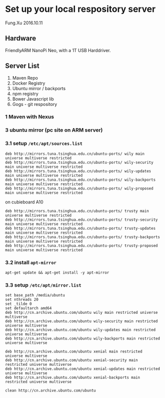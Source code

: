 Set up your local respository server
===
Fung.Xu 2016.10.11


## Hardware

FriendlyARM NanoPi Neo, with a 1T USB Harddriver.

## Server List

1. Maven Repo
2. Docker Registry
3. Ubuntu mirror / backports
4. npm registry
5. Bower Javascript lib
6. Gogs - git respository

### 1 Maven with Nexus



### 3 ubuntu mirror (pc site on ARM server) 

### 3.1 setup `/etc/apt/sources.list`

```
deb http://mirrors.tuna.tsinghua.edu.cn/ubuntu-ports/ wily main universe multiverse restricted
deb http://mirrors.tuna.tsinghua.edu.cn/ubuntu-ports/ wily-security main universe multiverse restricted
deb http://mirrors.tuna.tsinghua.edu.cn/ubuntu-ports/ wily-updates main universe multiverse restricted
deb http://mirrors.tuna.tsinghua.edu.cn/ubuntu-ports/ wily-backports main universe multiverse restricted
deb http://mirrors.tuna.tsinghua.edu.cn/ubuntu-ports/ wily-proposed main universe multiverse restricted
```

on cubieboard A10

```
deb http://mirrors.tuna.tsinghua.edu.cn/ubuntu-ports/ trusty main universe multiverse restricted
deb http://mirrors.tuna.tsinghua.edu.cn/ubuntu-ports/ trusty-security main universe multiverse restricted
deb http://mirrors.tuna.tsinghua.edu.cn/ubuntu-ports/ trusty-updates main universe multiverse restricted
deb http://mirrors.tuna.tsinghua.edu.cn/ubuntu-ports/ trusty-backports main universe multiverse restricted
deb http://mirrors.tuna.tsinghua.edu.cn/ubuntu-ports/ trusty-proposed main universe multiverse restricted

```

### 3.2 install `apt-mirror`

```
apt-get update && apt-get install -y apt-mirror
```

### 3.3 setup `/etc/apt/mirror.list`

```
set base_path /media/ubuntu
set nthreads 20
set _tilde 0
set defaultarch amd64
deb http://cn.archive.ubuntu.com/ubuntu wily main restricted universe multiverse
deb http://cn.archive.ubuntu.com/ubuntu wily-security main restricted universe multiverse
deb http://cn.archive.ubuntu.com/ubuntu wily-updates main restricted universe multiverse
deb http://cn.archive.ubuntu.com/ubuntu wily-backports main restricted universe multiverse

deb http://cn.archive.ubuntu.com/ubuntu xenial main restricted universe multiverse
deb http://cn.archive.ubuntu.com/ubuntu xenial-security main restricted universe multiverse
deb http://cn.archive.ubuntu.com/ubuntu xenial-updates main restricted universe multiverse
deb http://cn.archive.ubuntu.com/ubuntu xenial-backports main restricted universe multiverse

clean http://cn.archive.ubuntu.com/ubuntu
```





